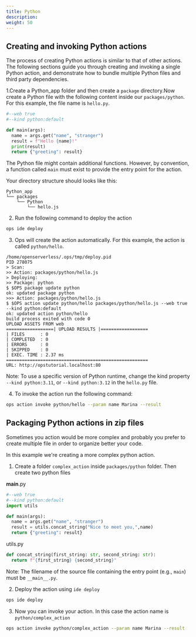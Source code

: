 ```yaml
---
title: Python
description: 
weight: 50
---
```



<!--
#
# Licensed to the Apache Software Foundation (ASF) under one or more
# contributor license agreements.  See the NOTICE file distributed with
# this work for additional information regarding copyright ownership.
# The ASF licenses this file to You under the Apache License, Version 2.0
# (the "License"); you may not use this file except in compliance with
# the License.  You may obtain a copy of the License at
#
#     http://www.apache.org/licenses/LICENSE-2.0
#
# Unless required by applicable law or agreed to in writing, software
# distributed under the License is distributed on an "AS IS" BASIS,
# WITHOUT WARRANTIES OR CONDITIONS OF ANY KIND, either express or implied.
# See the License for the specific language governing permissions and
# limitations under the License.
#
-->

## Creating and invoking Python actions

The process of creating Python actions is similar to that of other actions.
The following sections guide you through creating and invoking a single Python action,
and demonstrate how to bundle multiple Python files and third party dependencies.

1.Create a Python_app folder and then create a `package` directory.Now create a Python file with the following content inside our `packages/python`. For this example, the file name is `hello.py`.

  ```Python
#--web true
#--kind python:default

def main(args):
    name = args.get("name", "stranger")
    result = f"Hello {name}!"
    print(result)
    return {"greeting": result}

  ```

  The Python file might contain additional functions.
  However, by convention, a function called `main` must exist to provide the entry point for the action.

  Your directory structure should looks like this:

  ```shell
  Python_app
  └── packages
      └── Python
          └── hello.js

  ```
2. Run the following command to deploy the action
```bash
ops ide deploy
```

3. Ops will create the action automatically. For this example, the action is called `python/hello`.

  ```
  /home/openserverless/.ops/tmp/deploy.pid
  PID 278075
  > Scan:
  >> Action: packages/python/hello.js
  > Deploying:
  >> Package: python
  $ $OPS package update python 
  ok: updated package python
  >>> Action: packages/python/hello.js
  $ $OPS action update python/hello packages/python/hello.js --web true --kind python:default
  ok: updated action python/hello
  build process exited with code 0
  UPLOAD ASSETS FROM web
  ==================| UPLOAD RESULTS |==================
  | FILES      : 0
  | COMPLETED  : 0
  | ERRORS     : 0
  | SKIPPED    : 0
  | EXEC. TIME : 2.37 ms
  ======================================================
  URL: http://opstutorial.localhost:80
  ```

  Note: To use a specific version of Python runtime, change the kind property `--kind python:3.11`, or `--kind python:3.12` in the `hello.py` file.

4. To invoke the action run the following command:

```bash
ops action invoke python/hello --param name Marina --result
```

## Packaging Python actions in zip files

Sometimes you action would be more complex and probably you prefer to create multiple file in order to organize better your code.

In this example we're creating a more complex python action.

1. Create a folder `complex_action` inside `packages/python` folder. Then create two python files

__main__.py
  ```Python
#--web true
#--kind python:default
import utils

def main(args):
    name = args.get("name", "stranger")
    result = utils.concat_string("Nice to meet you,",name)
    return {"greeting": result}

  ```

utils.py
  ```Python
def concat_string(first_string: str, second_string: str):
    return f"{first_string} {second_string}"
  ```

Note: The filename of the source file containing the entry point (e.g., `main`) must be `__main__.py`.

2. Deploy the action using `ide deploy`

```bash
ops ide deploy
```

3. Now you can invoke your action. In this case the action name is `python/complex_action`

```bash
ops action invoke python/complex_action --param name Marina --result
```

